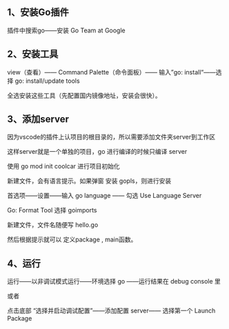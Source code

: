 ## 1、安装Go插件

插件中搜索go——安装 Go Team at Google

## 2、安装工具

view（查看）—— Command Palette（命令面板）—— 输入”go: install“——选择 go: install/update tools

全选安装这些工具（先配置国内镜像地址，安装会很快）。

## 3、添加server

因为vscode的插件上认项目的根目录的，所以需要添加文件夹server到工作区

这样server就是一个单独的项目，go 进行编译的时候只编译 server

使用 go mod init coolcar 进行项目初始化

新建文件，会有语言提示。如果弹窗 安装 gopls，则进行安装

首选项——设置——输入 go language —— 勾选 Use Language Server

Go: Format Tool 选择 goimports

新建文件，文件名随便写 hello.go

然后根据提示就可以 定义package , main函数。

## 4、运行

运行——以非调试模式运行——环境选择 go ——运行结果在 debug console 里

或者

点击底部 “选择并启动调试配置”——添加配置 server—— 选择第一个 Launch Package
